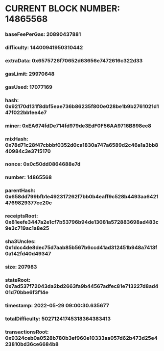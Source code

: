 # CURRENT BLOCK NUMBER: 14865568

### baseFeePerGas: 20890437881
### difficulty: 14400941950310442
### extraData: 0x6575726f70652d63656e7472616c322d33
### gasLimit: 29970648
### gasUsed: 17077169
### hash: 0x92170d131f8dbf5eae736b86235f800e028be1b9b2761021d147f022bb1ee4e7
### miner: 0xEA674fdDe714fd979de3EdF0F56AA9716B898ec8
### mixHash: 0x78d71c28f47cbbbf0352d0ca1830a747a6589d2c46a1a3bb840984c3e3715170
### nonce: 0x0c50dd0864688e7d
### number: 14865568
### parentHash: 0x658dd799bfb1e492317262f7bb0b4eaff9c528b4493aa64214769829377ce20c
### receiptsRoot: 0x81eefe3447a2e1cf7b53796b94de13081a572883698ad483c9e3c719ac1a8e25
### sha3Uncles: 0x1dcc4de8dec75d7aab85b567b6ccd41ad312451b948a7413f0a142fd40d49347
### size: 207983
### stateRoot: 0x7ad537f72043da2bd2663fa9b44567adfec81e713227d8ad401d70bbe6f3f14e
### timestamp: 2022-05-29 09:00:30.635677
### totalDifficulty: 50271241745318364383413
### transactionsRoot: 0x9324ceb0a0528b780b3ef960e10333aa057d62b473d25e423810bd36ce6684b8
